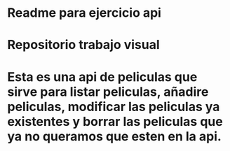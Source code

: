 # Readme para ejercicio api
# Repositorio trabajo visual
# Esta es una api de peliculas que sirve para listar peliculas, añadire peliculas, modificar las peliculas ya existentes y borrar las peliculas que ya no queramos que esten en la api.
